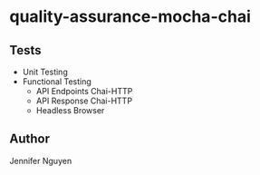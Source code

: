 # quality-assurance-mocha-chai

## Tests
- Unit Testing
- Functional Testing
  - API Endpoints Chai-HTTP
  - API Response Chai-HTTP
  - Headless Browser

## Author
Jennifer Nguyen